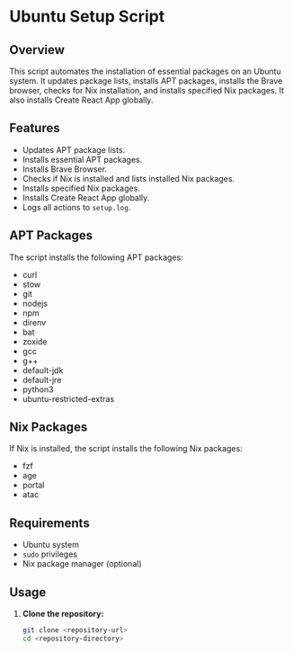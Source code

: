 
# Ubuntu Setup Script

## Overview
This script automates the installation of essential packages on an Ubuntu system. It updates package lists, installs APT packages, installs the Brave browser, checks for Nix installation, and installs specified Nix packages. It also installs Create React App globally.

## Features
- Updates APT package lists.
- Installs essential APT packages.
- Installs Brave Browser.
- Checks if Nix is installed and lists installed Nix packages.
- Installs specified Nix packages.
- Installs Create React App globally.
- Logs all actions to `setup.log`.

## APT Packages
The script installs the following APT packages:
- curl
- stow
- git
- nodejs
- npm
- direnv
- bat
- zoxide
- gcc
- g++
- default-jdk
- default-jre
- python3
- ubuntu-restricted-extras

## Nix Packages
If Nix is installed, the script installs the following Nix packages:
- fzf
- age
- portal
- atac

## Requirements
- Ubuntu system
- `sudo` privileges
- Nix package manager (optional)

## Usage
1. **Clone the repository:**
   ``` bash
   git clone <repository-url>
   cd <repository-directory>
   ```


